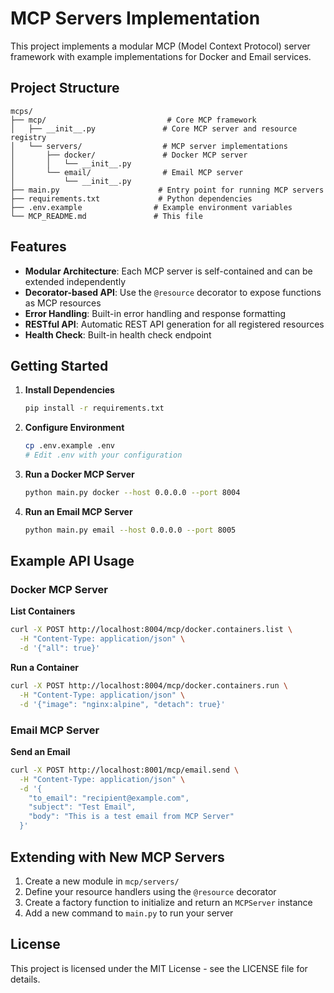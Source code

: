 # MCP Servers Implementation

This project implements a modular MCP (Model Context Protocol) server framework with example implementations for Docker and Email services.

## Project Structure

```
mcps/
├── mcp/                           # Core MCP framework
│   ├── __init__.py               # Core MCP server and resource registry
│   └── servers/                  # MCP server implementations
│       ├── docker/               # Docker MCP server
│       │   └── __init__.py
│       └── email/                # Email MCP server
│           └── __init__.py
├── main.py                      # Entry point for running MCP servers
├── requirements.txt             # Python dependencies
├── .env.example                # Example environment variables
└── MCP_README.md               # This file
```

## Features

- **Modular Architecture**: Each MCP server is self-contained and can be extended independently
- **Decorator-based API**: Use the `@resource` decorator to expose functions as MCP resources
- **Error Handling**: Built-in error handling and response formatting
- **RESTful API**: Automatic REST API generation for all registered resources
- **Health Check**: Built-in health check endpoint

## Getting Started

1. **Install Dependencies**
   ```bash
   pip install -r requirements.txt
   ```

2. **Configure Environment**
   ```bash
   cp .env.example .env
   # Edit .env with your configuration
   ```

3. **Run a Docker MCP Server**
   ```bash
   python main.py docker --host 0.0.0.0 --port 8004
   ```

4. **Run an Email MCP Server**
   ```bash
   python main.py email --host 0.0.0.0 --port 8005
   ```

## Example API Usage

### Docker MCP Server

**List Containers**
```bash
curl -X POST http://localhost:8004/mcp/docker.containers.list \
  -H "Content-Type: application/json" \
  -d '{"all": true}'
```

**Run a Container**
```bash
curl -X POST http://localhost:8004/mcp/docker.containers.run \
  -H "Content-Type: application/json" \
  -d '{"image": "nginx:alpine", "detach": true}'
```

### Email MCP Server

**Send an Email**
```bash
curl -X POST http://localhost:8001/mcp/email.send \
  -H "Content-Type: application/json" \
  -d '{
    "to_email": "recipient@example.com",
    "subject": "Test Email",
    "body": "This is a test email from MCP Server"
  }'
```

## Extending with New MCP Servers

1. Create a new module in `mcp/servers/`
2. Define your resource handlers using the `@resource` decorator
3. Create a factory function to initialize and return an `MCPServer` instance
4. Add a new command to `main.py` to run your server

## License

This project is licensed under the MIT License - see the LICENSE file for details.
